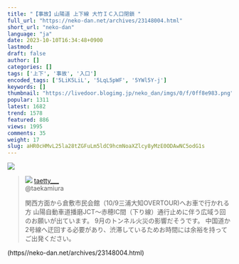 ```yaml
---
title: "【事故】山陽道 上下線 大竹ＩＣ入口閉鎖 "
full_url: "https://neko-dan.net/archives/23148004.html"
short_url: "neko-dan"
language: "ja"
date: 2023-10-10T16:34:48+0900
lastmod: 
draft: false
author: []
categories: []
tags: ['上下', '事故', '入口']
encoded_tags: ['5LiK5LiL', '5LqL5pWF', '5YWl5Y-j']
keywords: []
thumbnail: "https://livedoor.blogimg.jp/neko_dan/imgs/0/f/0ff8e983.png"
popular: 1311
latest: 1682
trend: 1578
featured: 886
views: 1995
comments: 35
weight: 17
slug: aHR0cHMvL25la28tZGFuLm5ldC9hcmNoaXZlcy8yMzE0ODAwNC5odG1s
---
```


![](https://livedoor.blogimg.jp/neko_dan/imgs/0/f/0ff8e983.png)

<blockquote id='twibodyLq7pUWx23V'> <p> <img src='https//livedoor.blogimg.jp/neko_dan/imgs/4/f/4fbf7f81.jpg'> <a href='https//twitter.com/taekamiura/status/1711198794455613793' target='_blank'>taetty___ </a><br> @taekamiura </p> <p id='twitextLq7pUWx23V'> 関西方面から倉敷市民会館（10/9三浦大知OVERTOUR)へお車で行かれる方 山陽自動車道播磨JCT～赤穂IC間（下り線）通行止めに伴う広域う回のお願いが出ています。 9月のトンネル火災の影響だそうです。 中国道か2号線へ迂回する必要があり、渋滞しているためお時間には余裕を持ってご出発ください。 </p> </blockquote> 

(https//neko-dan.net/archives/23148004.html)
